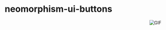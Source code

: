 # neomorphism-ui-buttons

<img align="right" alt="GIF" src="https://github.com/souvikguria98/neomorphism-ui-buttons/blob/master/snap1.png"  />
